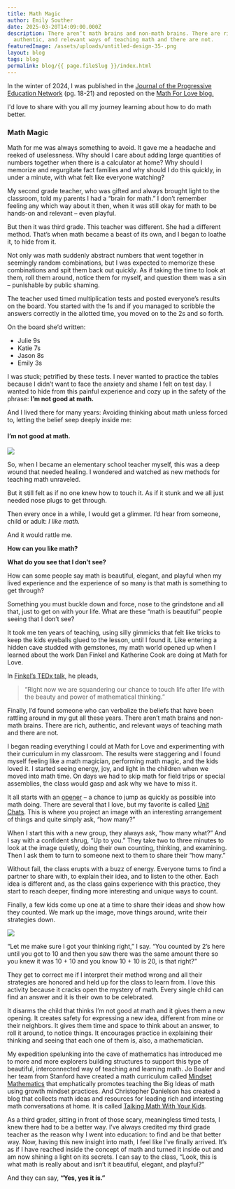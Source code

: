 ```yaml
---
title: Math Magic
author: Emily Souther
date: 2025-03-20T14:09:00.000Z
description: There aren’t math brains and non-math brains. There are rich,
  authentic, and relevant ways of teaching math and there are not.
featuredImage: /assets/uploads/untitled-design-35-.png
layout: blog
tags: blog
permalink: blog/{{ page.fileSlug }}/index.html
---
```

In the winter of 2024, I was published in the [Journal of the Progressive Education Network](https://issuu.com/progressiveeducationnetwork0/docs/2024.02_pen) (pg. 18-21) and reposted on the [Math For Love blog.](https://mathforlove.com/2024/03/math-magic/)

I'd love to share with you all my journey learning about how to do math better. 

### Math Magic

Math for me was always something to avoid. It gave me a headache and reeked of uselessness. Why should I care about adding large quantities of numbers together when there is a calculator at home? Why should I memorize and regurgitate fact families and why should I do this quickly, in under a minute, with what felt like everyone watching?

My second grade teacher, who was gifted and always brought light to the classroom, told my parents I had a “brain for math.” I don’t remember feeling any which way about it then, when it was still okay for math to be hands-on and relevant – even playful.

But then it was third grade. This teacher was different. She had a different method. That’s when math became a beast of its own, and I began to loathe it, to hide from it.

Not only was math suddenly abstract numbers that went together in seemingly random combinations, but I was expected to memorize these combinations and spit them back out quickly. As if taking the time to look at them, roll them around, notice them for myself, and question them was a sin – punishable by public shaming.

The teacher used timed multiplication tests and posted everyone’s results on the board. You started with the 1s and if you managed to scribble the answers correctly in the allotted time, you moved on to the 2s and so forth.

On the board she’d written:

* Julie 9s
* Katie 7s
* Jason 8s
* Emily 3s

I was stuck; petrified by these tests. I never wanted to practice the tables because I didn’t want to face the anxiety and shame I felt on test day. I wanted to hide from this painful experience and cozy up in the safety of the phrase: **I’m not good at math.**

And I lived there for many years: Avoiding thinking about math unless forced to, letting the belief seep deeply inside me:

#### **I’m not good at math.**

![](/assets/uploads/copy-of-copy-of-copy-of-photobanner-1-.png)

So, when I became an elementary school teacher myself, this was a deep wound that needed healing. I wondered and watched as new methods for teaching math unraveled.

But it still felt as if no one knew how to touch it. As if it stunk and we all just needed nose plugs to get through.

Then every once in a while, I would get a glimmer. I’d hear from someone, child or adult: *I like math.*

And it would rattle me. 

**How can you like math?** 

**What do you see that I don’t see?** 

How can some people say math is beautiful, elegant, and playful when my lived experience and the experience of so many is that math is something to get through? 

Something you must buckle down and force, nose to the grindstone and all that, just to get on with your life. What are these “math is beautiful” people seeing that I don’t see?

It took me ten years of teaching, using silly gimmicks that felt like tricks to keep the kids eyeballs glued to the lesson, until I found it. Like entering a hidden cave studded with gemstones, my math world opened up when I learned about the work Dan Finkel and Katherine Cook are doing at Math for Love.

In [Finkel’s TEDx talk](https://youtu.be/ytVneQUA5-c), he pleads,

>  “Right now we are squandering our chance to touch life after life with the beauty and power of mathematical thinking.”

Finally, I’d found someone who can verbalize the beliefs that have been rattling around in my gut all these years. There aren’t math brains and non-math brains. There are rich, authentic, and relevant ways of teaching math and there are not.

I began reading everything I could at Math for Love and experimenting with their curriculum in my classroom. The results were staggering and I found myself feeling like a math magician, performing math magic, and the kids loved it. I started seeing energy, joy, and light in the children when we moved into math time. On days we had to skip math for field trips or special assemblies, the class would gasp and ask why we have to miss it.

It all starts with an [opener](https://mathforlove.com/opener) – a chance to jump as quickly as possible into math doing. There are several that I love, but my favorite is called [Unit Chats](https://mathforlove.com/lesson/unit-chats/). This is where you project an image with an interesting arrangement of things and quite simply ask, “how many?”

When I start this with a new group, they always ask, “how many what?” And I say with a confident shrug, “Up to you.” They take two to three minutes to look at the image quietly, doing their own counting, thinking, and examining. Then I ask them to turn to someone next to them to share their “how many.”

Without fail, the class erupts with a buzz of energy. Everyone turns to find a partner to share with, to explain their idea, and to listen to the other. Each idea is different and, as the class gains experience with this practice, they start to reach deeper, finding more interesting and unique ways to count.

Finally, a few kids come up one at a time to share their ideas and show how they counted. We mark up the image, move things around, write their strategies down.

![](/assets/uploads/copy-of-copy-of-copy-of-copy-of-photobanner.png)

“Let me make sure I got your thinking right,” I say. “You counted by 2’s here until you got to 10 and then you saw there was the same amount there so you knew it was 10 + 10 and you know 10 + 10 is 20, is that right?”

They get to correct me if I interpret their method wrong and all their strategies are honored and held up for the class to learn from. I love this activity because it cracks open the mystery of math. Every single child can find an answer and it is their own to be celebrated.

It disarms the child that thinks I’m not good at math and it gives them a new opening. It creates safety for expressing a new idea, different from mine or their neighbors. It gives them time and space to think about an answer, to roll it around, to notice things. It encourages practice in explaining their thinking and seeing that each one of them is, also, a mathematician.

My expedition spelunking into the cave of mathematics has introduced me to more and more explorers building structures to support this type of beautiful, interconnected way of teaching and learning math. Jo Boaler and her team from Stanford have created a math curriculum called [Mindset Mathematics](https://www.youcubed.org/) that emphatically promotes teaching the Big Ideas of math using growth mindset practices. And Christopher Danielson has created a blog that collects math ideas and resources for leading rich and interesting math conversations at home. It is called [Talking Math With Your Kids](http://talkingmathwithkids.com/).

As a third grader, sitting in front of those scary, meaningless timed tests, I knew there had to be a better way. I’ve always credited my third grade teacher as the reason why I went into education: to find and be that better way. Now, having this new insight into math, I feel like I’ve finally arrived. It’s as if I have reached inside the concept of math and turned it inside out and am now shining a light on its secrets. I can say to the class, “Look, this is what math is really about and isn’t it beautiful, elegant, and playful?”

And they can say, **“Yes, yes it is.”**[](https://mathforlove.com/2024/03/math-magic/)[](https://mathforlove.com/2024/03/math-magic/)
